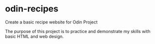 # odin-recipes
Create a basic recipe website for Odin Project

The purpose of this project is to practice and
demonstrate my skills with basic HTML and web design.